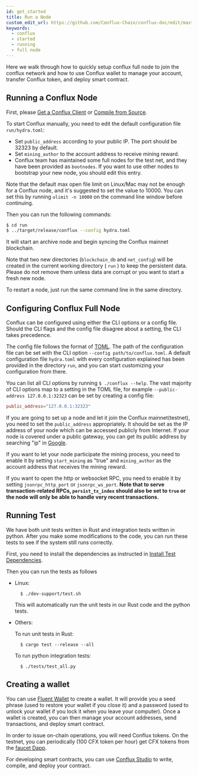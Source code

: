 ```yaml
---
id: get_started
title: Run a Node
custom_edit_url: https://github.com/Conflux-Chain/conflux-doc/edit/master/docs/get_started.md
keywords:
  - conflux
  - started
  - running
  - full node
---
```


Here we walk through how to quickly setup conflux full node to join the conflux network and how to use Conflux wallet to manage your account, transfer Conflux token, and deploy smart contract.

## Running a Conflux Node

First, please [Get a Conflux Client](../../run-a-node/en/how-to-get.md) or [Compile from Source](install.md).

To start Conflux manually, you need to edit the default configuration file `run/hydra.toml`:

* Set `public_address` according to your public IP. The port should be 32323 by default.
* Set `mining_author` to the account address to receive mining reward.
* Conflux team has maintained some full nodes for the test net, and they have been provided as `bootnodes`. If you want to use other nodes to bootstrap your new node, you should edit this entry.

Note that the default max open file limit on Linux/Mac may not be enough for a Conflux node, and it's suggested to set the value to 10000. You can set this by running `ulimit -n 10000` on the command line window before continuing.

Then you can run the following commands:

```bash
$ cd run
$ ../target/release/conflux --config hydra.toml
```

It will start an archive node and begin syncing the Conflux mainnet blockchain. 

Note that two new directories (`blockchain_db` and `net_config`) will be created in the current working directory ( `run` ) to keep the persistent data. Please do not remove them unless data are corrupt or you want to start a fresh new node.

To restart a node, just run the same command line in the same directory.

## Configuring Conflux Full Node

Conflux can be configured using either the CLI options or a config file. Should the CLI flags and the config file disagree about a setting, the CLI takes precedence.  

The config file follows the format of [TOML](https://github.com/toml-lang/toml). The path of the configuration file can be set with the CLI option `--config path/to/conflux.toml`. A default configuration file `hydra.toml` with every configuration explained has been provided in the directory `run`, and you can start customizing your configuration from there.

You can list all CLI options by running  `$ ./conflux --help`. The vast majority of CLI options map to a setting in the TOML file, for example `--public-address 127.0.0.1:32323` can be set by creating a config file:

```toml
public_address="127.0.0.1:32323"
```

If you are going to set up a node and let it join the Conflux mainnet(testnet), you need to set the `public_address` appropriately. It should be set as the IP address of your node which can be accessed publicly from Internet. If your node is covered under a public gateway, you can get its public address by searching "ip" in [Google](https://www.google.com/).

If you want to let your node participate the mining process, you need to enable it by setting `start_mining` as "true" and `mining_author` as the account address that receives the mining reward. 

If you want to open the http or websocket RPC, you need to enable it by setting `jsonrpc_http_port` or `jsonrpc_ws_port`. 
**Note that to serve transaction-related RPCs, `persist_tx_index` should also be set to `true` or the node will only be able to handle very recent transactions.**

## Running Test

We have both unit tests written in Rust and integration tests written in python. After you make some modifications to the code, you can run these tests to see if the system still runs correctly.

First, you need to install the dependencies as instructed in [Install Test Dependencies](install.md#install-test-dependencies).

Then you can run the tests as follows

* Linux:

        $ ./dev-support/test.sh

    This will automatically run the unit tests in our Rust code and the python tests.

* Others:

    To run unit tests in Rust:

        $ cargo test --release --all

    To run python integration tests:

        $ ./tests/test_all.py

    

## Creating a wallet

You can use [Fluent Wallet](https://fluentwallet.com/) to create a wallet.
It will provide you a seed phrase
(used to restore your wallet if you close it) and a password (used to unlock your wallet if you lock it 
when you leave your computer). Once a wallet is created, you can then manage your account addresses,
send transactions, and deploy smart contract.

In order to issue on-chain operations, you will need Conflux tokens. 
On the testnet, you can periodically (100 CFX token per hour) get CFX tokens from the [faucet Dapp](http://faucet.confluxnetwork.org/).

For developing smart contracts, you can use [Conflux Studio](https://github.com/ObsidianLabs/ConfluxStudio) to write, compile, and deploy your contract.
